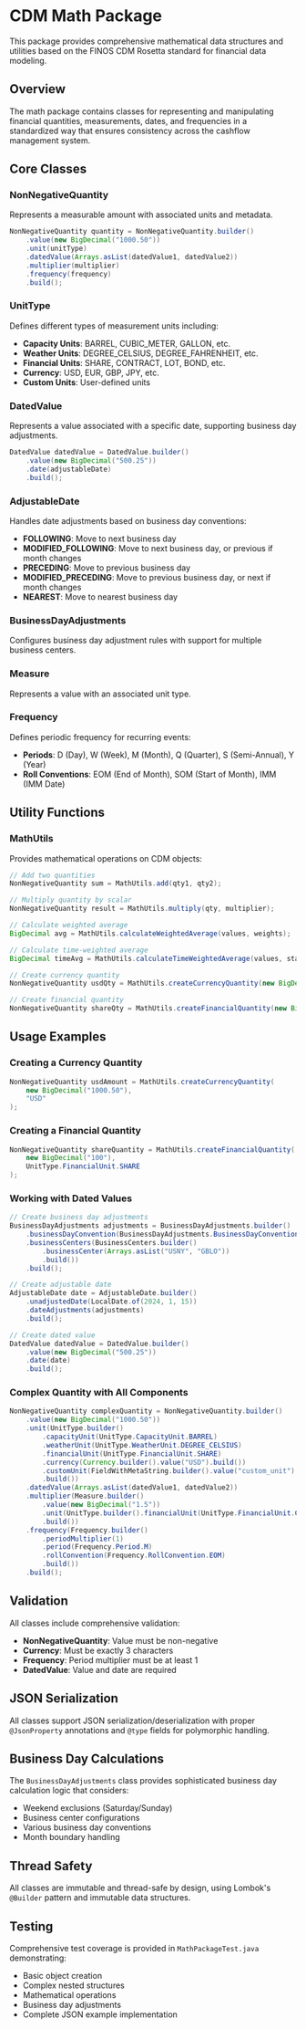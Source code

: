 # CDM Math Package

This package provides comprehensive mathematical data structures and utilities based on the FINOS CDM Rosetta standard for financial data modeling.

## Overview

The math package contains classes for representing and manipulating financial quantities, measurements, dates, and frequencies in a standardized way that ensures consistency across the cashflow management system.

## Core Classes

### NonNegativeQuantity
Represents a measurable amount with associated units and metadata.

```java
NonNegativeQuantity quantity = NonNegativeQuantity.builder()
    .value(new BigDecimal("1000.50"))
    .unit(unitType)
    .datedValue(Arrays.asList(datedValue1, datedValue2))
    .multiplier(multiplier)
    .frequency(frequency)
    .build();
```

### UnitType
Defines different types of measurement units including:
- **Capacity Units**: BARREL, CUBIC_METER, GALLON, etc.
- **Weather Units**: DEGREE_CELSIUS, DEGREE_FAHRENHEIT, etc.
- **Financial Units**: SHARE, CONTRACT, LOT, BOND, etc.
- **Currency**: USD, EUR, GBP, JPY, etc.
- **Custom Units**: User-defined units

### DatedValue
Represents a value associated with a specific date, supporting business day adjustments.

```java
DatedValue datedValue = DatedValue.builder()
    .value(new BigDecimal("500.25"))
    .date(adjustableDate)
    .build();
```

### AdjustableDate
Handles date adjustments based on business day conventions:
- **FOLLOWING**: Move to next business day
- **MODIFIED_FOLLOWING**: Move to next business day, or previous if month changes
- **PRECEDING**: Move to previous business day
- **MODIFIED_PRECEDING**: Move to previous business day, or next if month changes
- **NEAREST**: Move to nearest business day

### BusinessDayAdjustments
Configures business day adjustment rules with support for multiple business centers.

### Measure
Represents a value with an associated unit type.

### Frequency
Defines periodic frequency for recurring events:
- **Periods**: D (Day), W (Week), M (Month), Q (Quarter), S (Semi-Annual), Y (Year)
- **Roll Conventions**: EOM (End of Month), SOM (Start of Month), IMM (IMM Date)

## Utility Functions

### MathUtils
Provides mathematical operations on CDM objects:

```java
// Add two quantities
NonNegativeQuantity sum = MathUtils.add(qty1, qty2);

// Multiply quantity by scalar
NonNegativeQuantity result = MathUtils.multiply(qty, multiplier);

// Calculate weighted average
BigDecimal avg = MathUtils.calculateWeightedAverage(values, weights);

// Calculate time-weighted average
BigDecimal timeAvg = MathUtils.calculateTimeWeightedAverage(values, startDate, endDate);

// Create currency quantity
NonNegativeQuantity usdQty = MathUtils.createCurrencyQuantity(new BigDecimal("100.00"), "USD");

// Create financial quantity
NonNegativeQuantity shareQty = MathUtils.createFinancialQuantity(new BigDecimal("1000"), FinancialUnit.SHARE);
```

## Usage Examples

### Creating a Currency Quantity
```java
NonNegativeQuantity usdAmount = MathUtils.createCurrencyQuantity(
    new BigDecimal("1000.50"), 
    "USD"
);
```

### Creating a Financial Quantity
```java
NonNegativeQuantity shareQuantity = MathUtils.createFinancialQuantity(
    new BigDecimal("100"), 
    UnitType.FinancialUnit.SHARE
);
```

### Working with Dated Values
```java
// Create business day adjustments
BusinessDayAdjustments adjustments = BusinessDayAdjustments.builder()
    .businessDayConvention(BusinessDayAdjustments.BusinessDayConvention.FOLLOWING)
    .businessCenters(BusinessCenters.builder()
        .businessCenter(Arrays.asList("USNY", "GBLO"))
        .build())
    .build();

// Create adjustable date
AdjustableDate date = AdjustableDate.builder()
    .unadjustedDate(LocalDate.of(2024, 1, 15))
    .dateAdjustments(adjustments)
    .build();

// Create dated value
DatedValue datedValue = DatedValue.builder()
    .value(new BigDecimal("500.25"))
    .date(date)
    .build();
```

### Complex Quantity with All Components
```java
NonNegativeQuantity complexQuantity = NonNegativeQuantity.builder()
    .value(new BigDecimal("1000.50"))
    .unit(UnitType.builder()
        .capacityUnit(UnitType.CapacityUnit.BARREL)
        .weatherUnit(UnitType.WeatherUnit.DEGREE_CELSIUS)
        .financialUnit(UnitType.FinancialUnit.SHARE)
        .currency(Currency.builder().value("USD").build())
        .customUnit(FieldWithMetaString.builder().value("custom_unit").build())
        .build())
    .datedValue(Arrays.asList(datedValue1, datedValue2))
    .multiplier(Measure.builder()
        .value(new BigDecimal("1.5"))
        .unit(UnitType.builder().financialUnit(UnitType.FinancialUnit.CONTRACT).build())
        .build())
    .frequency(Frequency.builder()
        .periodMultiplier(1)
        .period(Frequency.Period.M)
        .rollConvention(Frequency.RollConvention.EOM)
        .build())
    .build();
```

## Validation

All classes include comprehensive validation:
- **NonNegativeQuantity**: Value must be non-negative
- **Currency**: Must be exactly 3 characters
- **Frequency**: Period multiplier must be at least 1
- **DatedValue**: Value and date are required

## JSON Serialization

All classes support JSON serialization/deserialization with proper `@JsonProperty` annotations and `@type` fields for polymorphic handling.

## Business Day Calculations

The `BusinessDayAdjustments` class provides sophisticated business day calculation logic that considers:
- Weekend exclusions (Saturday/Sunday)
- Business center configurations
- Various business day conventions
- Month boundary handling

## Thread Safety

All classes are immutable and thread-safe by design, using Lombok's `@Builder` pattern and immutable data structures.

## Testing

Comprehensive test coverage is provided in `MathPackageTest.java` demonstrating:
- Basic object creation
- Complex nested structures
- Mathematical operations
- Business day adjustments
- Complete JSON example implementation

